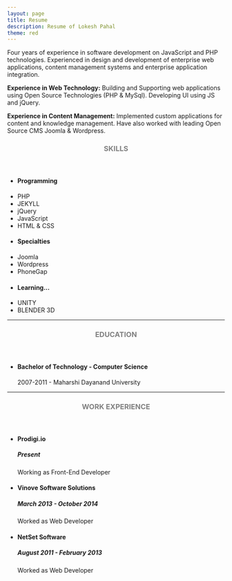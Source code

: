 ```yaml
---
layout: page
title: Resume
description: Resume of Lokesh Pahal
theme: red
---
```

Four years of experience in software development on JavaScript and PHP technologies. Experienced in design and development of enterprise web applications, content management systems and enterprise application integration.

**Experience in Web Technology:**
Building and Supporting web applications using Open Source Technologies (PHP & MySql). Developing UI using JS and jQuery.

**Experience in Content Management:**
Implemented custom applications for content and knowledge management. Have also worked with leading Open Source CMS Joomla & Wordpress.

<!-- Skills -->
<section class="row">
	<header class="col-md-3">
		<h3 style="text-transform:uppercase;color:gray">Skills</h3>
	</header>
	<div class="col-md-9">
		<div class="row">
			<div class="col-md-6">
				<ul class="list-group">
					<li class="list-group-item active"><h4><strong>Programming</strong></h4></li>
					<li class="list-group-item">PHP</li>
					<li class="list-group-item">JEKYLL</li>
					<li class="list-group-item">jQuery</li>
					<li class="list-group-item">JavaScript</li>
					<li class="list-group-item">HTML & CSS</li>
				</ul>
			</div>
			<div class="col-md-6">
				<ul class="list-group">
					<li class="list-group-item active"><h4><strong>Specialties</strong></h4></li>
					<li class="list-group-item">Joomla</li>
					<li class="list-group-item">Wordpress</li>
					<li class="list-group-item">PhoneGap</li>
				</ul>
			</div>
			<div class="col-md-6">
				<ul class="list-group">
					<li class="list-group-item active"><h4><strong>Learning...</strong></h4></li>
					<li class="list-group-item">UNITY</li>
					<li class="list-group-item">BLENDER 3D</li>
				</ul>
			</div>
		</div>
	</div>
</section>
<hr/>
<!-- Education -->
<section class="row">
	<header class="col-md-3">
		<h3 style="text-transform:uppercase;color:gray">Education</h3>
	</header>
	<div class="col-md-9">
		<ul>
			<li>
				<h4>Bachelor of Technology - Computer Science</h4>
				<p>2007-2011 - Maharshi Dayanand University</p>
			</li>
		</ul>
	</div>
</section>
<hr/>
<!-- Work -->
<section class="row">
	<header class="col-md-3">
		<h3 style="text-transform:uppercase;color:gray">Work Experience</h3>
	</header>
	<div class="col-md-9">
		<ul>
			<li>
				<h4>Prodigi.io</h4>
				<h5>Present</h5>
				<p>Working as Front-End Developer</p>
			</li>
			<li>
				<h4>Vinove Software Solutions</h4>
				<h5>March 2013 - October 2014</h5>
				<p>Worked as Web Developer</p>
			</li>
			<li>
				<h4>NetSet Software</h4>
				<h5>August 2011 - February 2013</h5>
				<p>Worked as Web Developer</p>
			</li>
		</ul>
	</div>
</section>
